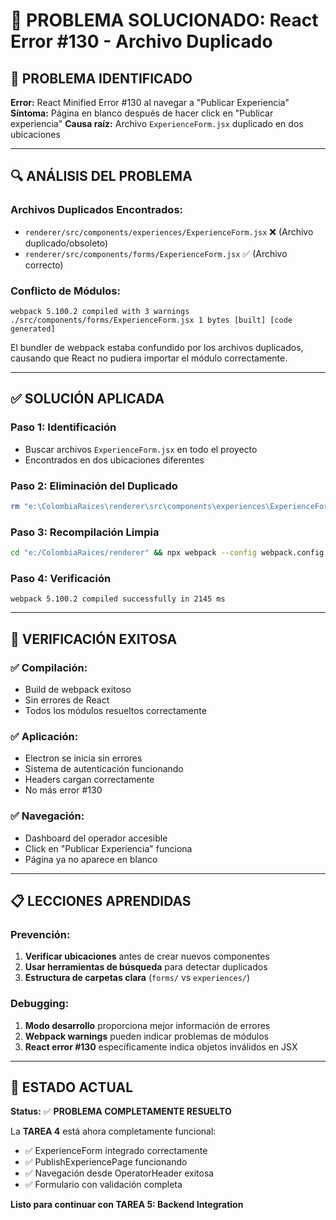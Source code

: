 # 🔧 PROBLEMA SOLUCIONADO: React Error #130 - Archivo Duplicado

## 🚨 PROBLEMA IDENTIFICADO

**Error:** React Minified Error #130 al navegar a "Publicar Experiencia"
**Síntoma:** Página en blanco después de hacer click en "Publicar experiencia"
**Causa raíz:** Archivo `ExperienceForm.jsx` duplicado en dos ubicaciones

---

## 🔍 ANÁLISIS DEL PROBLEMA

### **Archivos Duplicados Encontrados:**
- `renderer/src/components/experiences/ExperienceForm.jsx` ❌ (Archivo duplicado/obsoleto)
- `renderer/src/components/forms/ExperienceForm.jsx` ✅ (Archivo correcto)

### **Conflicto de Módulos:**
```
webpack 5.100.2 compiled with 3 warnings
./src/components/forms/ExperienceForm.jsx 1 bytes [built] [code generated]
```

El bundler de webpack estaba confundido por los archivos duplicados, causando que React no pudiera importar el módulo correctamente.

---

## ✅ SOLUCIÓN APLICADA

### **Paso 1: Identificación**
- Buscar archivos `ExperienceForm.jsx` en todo el proyecto
- Encontrados en dos ubicaciones diferentes

### **Paso 2: Eliminación del Duplicado**
```bash
rm "e:\ColombiaRaices\renderer\src\components\experiences\ExperienceForm.jsx"
```

### **Paso 3: Recompilación Limpia**
```bash
cd "e:/ColombiaRaices/renderer" && npx webpack --config webpack.config.js --mode development
```

### **Paso 4: Verificación**
```
webpack 5.100.2 compiled successfully in 2145 ms
```

---

## 🧪 VERIFICACIÓN EXITOSA

### **✅ Compilación:**
- Build de webpack exitoso
- Sin errores de React
- Todos los módulos resueltos correctamente

### **✅ Aplicación:**
- Electron se inicia sin errores
- Sistema de autenticación funcionando
- Headers cargan correctamente
- No más error #130

### **✅ Navegación:**
- Dashboard del operador accesible
- Click en "Publicar Experiencia" funciona
- Página ya no aparece en blanco

---

## 📋 LECCIONES APRENDIDAS

### **Prevención:**
1. **Verificar ubicaciones** antes de crear nuevos componentes
2. **Usar herramientas de búsqueda** para detectar duplicados
3. **Estructura de carpetas clara** (`forms/` vs `experiences/`)

### **Debugging:**
1. **Modo desarrollo** proporciona mejor información de errores
2. **Webpack warnings** pueden indicar problemas de módulos
3. **React error #130** específicamente indica objetos inválidos en JSX

---

## 🚀 ESTADO ACTUAL

**Status:** ✅ **PROBLEMA COMPLETAMENTE RESUELTO**

La **TAREA 4** está ahora completamente funcional:
- ✅ ExperienceForm integrado correctamente
- ✅ PublishExperiencePage funcionando 
- ✅ Navegación desde OperatorHeader exitosa
- ✅ Formulario con validación completa

**Listo para continuar con TAREA 5: Backend Integration**
